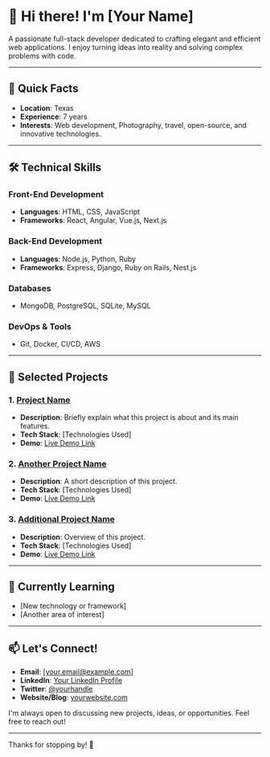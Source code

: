 # 👋 Hi there! I'm [Your Name]

A passionate full-stack developer dedicated to crafting elegant and efficient web applications. I enjoy turning ideas into reality and solving complex problems with code.

---

## 🚀 Quick Facts

- **Location**: Texas
- **Experience**: 7 years 
- **Interests**: Web development, Photography, travel, open-source, and innovative technologies.

---

## 🛠️ Technical Skills

### Front-End Development
- **Languages**: HTML, CSS, JavaScript
- **Frameworks**: React, Angular, Vue.js, Next.js

### Back-End Development
- **Languages**: Node.js, Python, Ruby
- **Frameworks**: Express, Django, Ruby on Rails, Nest.js

### Databases
- MongoDB, PostgreSQL, SQLite, MySQL

### DevOps & Tools
- Git, Docker, CI/CD, AWS

---

## 🌟 Selected Projects

### 1. [Project Name](link-to-your-project)
- **Description**: Briefly explain what this project is about and its main features.
- **Tech Stack**: [Technologies Used]
- **Demo**: [Live Demo Link](link-to-demo)

### 2. [Another Project Name](link-to-your-project)
- **Description**: A short description of this project.
- **Tech Stack**: [Technologies Used]
- **Demo**: [Live Demo Link](link-to-demo)

### 3. [Additional Project Name](link-to-your-project)
- **Description**: Overview of this project.
- **Tech Stack**: [Technologies Used]
- **Demo**: [Live Demo Link](link-to-demo)

---

## 🌱 Currently Learning

- [New technology or framework]
- [Another area of interest]

---

## 📫 Let's Connect!

- **Email**: [your.email@example.com]
- **LinkedIn**: [Your LinkedIn Profile](link-to-linkedin)
- **Twitter**: [@yourhandle](link-to-twitter)
- **Website/Blog**: [yourwebsite.com](link-to-website)

I'm always open to discussing new projects, ideas, or opportunities. Feel free to reach out!

---

Thanks for stopping by! 🚀
